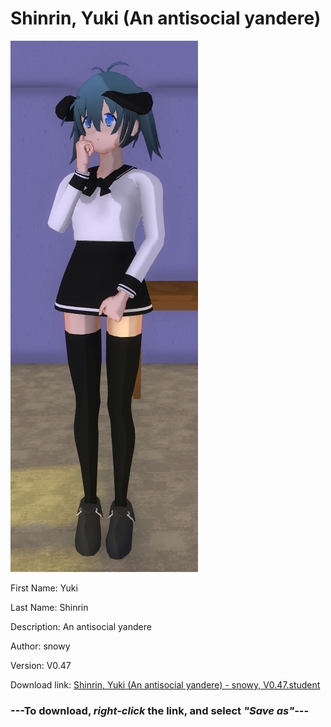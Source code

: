 # Shinrin, Yuki (An antisocial yandere)

<img src = "https://raw.githubusercontent.com/Arbiter1223/Daigaku-Gurashi-Custom-Students/master/Students/Files/Shinrin%2C%20Yuki%20(An%20antisocial%20yandere).png">

First Name: Yuki

Last Name: Shinrin

Description: An antisocial yandere

Author: snowy

Version: V0.47

Download link: <a href="https://raw.githubusercontent.com/Arbiter1223/Daigaku-Gurashi-Custom-Students/master/Students/Files/Shinrin%2C%20Yuki%20(An%20antisocial%20yandere)%20-%20snowy%2C%20V0.47.student">Shinrin, Yuki (An antisocial yandere) - snowy, V0.47.student</a>

### ---**To download, _right-click_ the link, and select _"Save as"_**---
